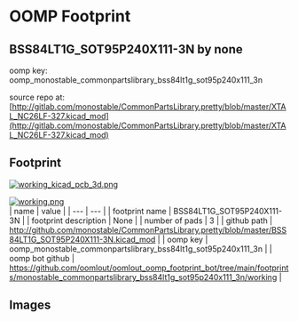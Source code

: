 # OOMP Footprint  
## BSS84LT1G_SOT95P240X111-3N  by none  
  
oomp key: oomp_monostable_commonpartslibrary_bss84lt1g_sot95p240x111_3n  
  
source repo at: [http://gitlab.com/monostable/CommonPartsLibrary.pretty/blob/master/XTAL_NC26LF-327.kicad_mod](http://gitlab.com/monostable/CommonPartsLibrary.pretty/blob/master/XTAL_NC26LF-327.kicad_mod)  
## Footprint  
  
[![working_kicad_pcb_3d.png](working_kicad_pcb_3d_600.png)](working_kicad_pcb_3d.png)  
  
[![working.png](working_600.png)](working.png)  
| name | value | 
| --- | --- | 
| footprint name | BSS84LT1G_SOT95P240X111-3N | 
| footprint description | None | 
| number of pads | 3 | 
| github path | http://github.com/monostable/CommonPartsLibrary.pretty/blob/master/BSS84LT1G_SOT95P240X111-3N.kicad_mod | 
| oomp key | oomp_monostable_commonpartslibrary_bss84lt1g_sot95p240x111_3n | 
| oomp bot github | https://github.com/oomlout/oomlout_oomp_footprint_bot/tree/main/footprints/monostable_commonpartslibrary_bss84lt1g_sot95p240x111_3n/working | 
## Images  
